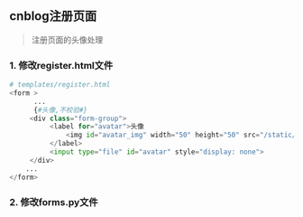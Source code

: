 ## cnblog注册页面
> 注册页面的头像处理
### 1. 修改register.html文件
```python
# templates/register.html
<form >
      ...
      {#头像,不校验#}
     <div class="form-group">
          <label for="avatar">头像
              <img id="avatar_img" width="50" height="50" src="/static/blog/images/default.png" alt="">
          </label>
          <input type="file" id="avatar" style="display: none">
     </div>
    ...
</form>
```
### 2. 修改forms.py文件
```python

```
